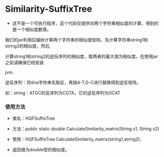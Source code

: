 # Similarity-SuffixTree

* 这不是一个可执行程序，这个代码仅提供对两个字符串相似度的计算，得到的是一个相似度数值。

我们的jar利用后缀树计算两个字符串的相似度矩阵。先计算字符串string1和string2的相似度，然后,

计算string1和string2的逆反序列的相似度，取两者的最大值为相似度。在使用jar之前请确保已经安装

jvm. 

逆反序列：将dna字符串先取反，再按A-T,G-C进行替换得到逆反矩阵。

如：string：ATGC的反序列为CGTA，它的逆反序列为GCAT 

### 使用方法

* 类名：HQFSuffixTree 


* 方法：public static double CalculateSimilarity_matrix(String s1, String s2) 


* 使用：HQFSuffixTree.CalculateSimilarity_matrix(string1,string2); 


* 返回值为double型的相似度。 
